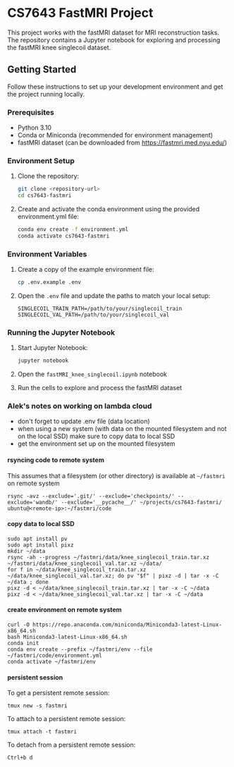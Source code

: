 # CS7643 FastMRI Project

This project works with the fastMRI dataset for MRI reconstruction tasks. The repository contains a Jupyter notebook for exploring and processing the fastMRI knee singlecoil dataset.

## Getting Started

Follow these instructions to set up your development environment and get the project running locally.

### Prerequisites

- Python 3.10
- Conda or Miniconda (recommended for environment management)
- fastMRI dataset (can be downloaded from https://fastmri.med.nyu.edu/)

### Environment Setup

1. Clone the repository:
   ```bash
   git clone <repository-url>
   cd cs7643-fastmri
   ```

2. Create and activate the conda environment using the provided environment.yml file:
   ```bash
   conda env create -f environment.yml
   conda activate cs7643-fastmri
   ```

### Environment Variables

1. Create a copy of the example environment file:
   ```bash
   cp .env.example .env
   ```

2. Open the `.env` file and update the paths to match your local setup:
   ```
   SINGLECOIL_TRAIN_PATH=/path/to/your/singlecoil_train
   SINGLECOIL_VAL_PATH=/path/to/your/singlecoil_val
   ```

### Running the Jupyter Notebook

1. Start Jupyter Notebook:
   ```bash
   jupyter notebook
   ```

2. Open the `fastMRI_knee_singlecoil.ipynb` notebook

3. Run the cells to explore and process the fastMRI dataset


### Alek's notes on working on lambda cloud

- don't forget to update .env file (data location)
- when using a new system (with data on the mounted filesystem and not on the local SSD) make sure to copy data to local SSD
- get the environment set up on the mounted filesystem

#### rsyncing code to remote system

This assumes that a filesystem (or other directory) is available at `~/fastmri` on remote system

```
rsync -avz --exclude='.git/' --exclude='checkpoints/' --exclude='wandb/' --exclude='__pycache__/' ~/projects/cs7643-fastmri/ ubuntu@<remote-ip>:~/fastmri/code
```

#### copy data to local SSD

```
sudo apt install pv
sudo apt install pixz
mkdir ~/data
rsync -ah --progress ~/fastmri/data/knee_singlecoil_train.tar.xz ~/fastmri/data/knee_singlecoil_val.tar.xz ~/data/
for f in ~/data/knee_singlecoil_train.tar.xz ~/data/knee_singlecoil_val.tar.xz; do pv "$f" | pixz -d | tar -x -C ~/data ; done
pixz -d < ~/data/knee_singlecoil_train.tar.xz | tar -x -C ~/data
pixz -d < ~/data/knee_singlecoil_val.tar.xz | tar -x -C ~/data
```

#### create environment on remote system

```
curl -O https://repo.anaconda.com/miniconda/Miniconda3-latest-Linux-x86_64.sh
bash Miniconda3-latest-Linux-x86_64.sh
conda init
conda env create --prefix ~/fastmri/env --file ~/fastmri/code/environment.yml
conda activate ~/fastmri/env
```

#### persistent session

To get a persistent remote session:
```
tmux new -s fastmri
```

To attach to a persistent remote session:
```
tmux attach -t fastmri
```

To detach from a persistent remote session:
```
Ctrl+b d
```

